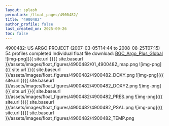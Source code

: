 ```yaml
---
layout: splash
permalink: /float_pages/4900482/
title: "4900482"
author_profile: false
last_created_on: 2025-09-26
toc: false
---
```

 
4900482: US ARGO PROJECT (2007-03-05T14:44 to 2008-08-25T07:15)
54 profiles completed
Individual float file download: [BGC_Argo_Plus_Global](https://ftp.soest.hawaii.edu/bgc_argo_plus/Individual_Floats/outliers_removed/4900482_Sprof_processed.nc)
![img-png]({{ site.url }}{{ site.baseurl }}/assets/images/float_figures/4900482/01_4900482_map.png
![img-png]({{ site.url }}{{ site.baseurl }}/assets/images/float_figures/4900482/4900482_DOXY.png
![img-png]({{ site.url }}{{ site.baseurl }}/assets/images/float_figures/4900482/4900482_DOXY2.png
![img-png]({{ site.url }}{{ site.baseurl }}/assets/images/float_figures/4900482/4900482_PRES.png
![img-png]({{ site.url }}{{ site.baseurl }}/assets/images/float_figures/4900482/4900482_PSAL.png
![img-png]({{ site.url }}{{ site.baseurl }}/assets/images/float_figures/4900482/4900482_TEMP.png
